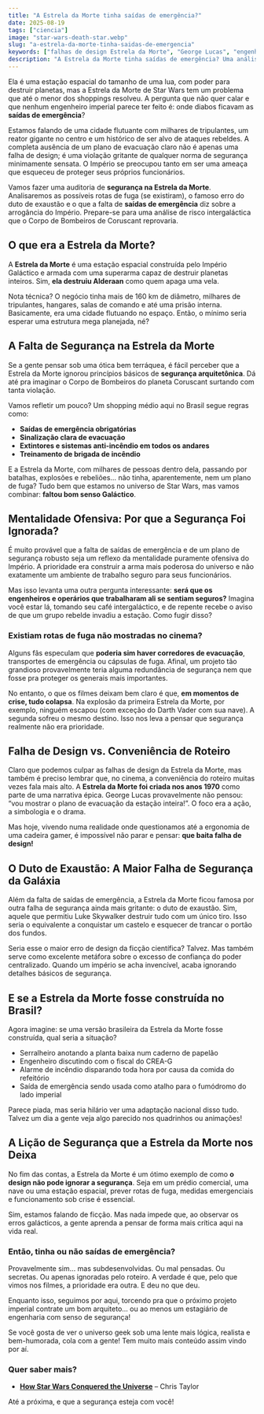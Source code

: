 ```yaml
---
title: "A Estrela da Morte tinha saídas de emergência?"
date: 2025-08-19
tags: ["ciencia"]
image: "star-wars-death-star.webp"
slug: "a-estrela-da-morte-tinha-saidas-de-emergencia"
keywords: ["falhas de design Estrela da Morte", "George Lucas", "engenharia Star Wars"]
description: "A Estrela da Morte tinha saídas de emergência? Uma análise divertida sobre as falhas de segurança e design do Império!"
---
```


Ela é uma estação espacial do tamanho de uma lua, com poder para destruir planetas, mas a Estrela da Morte de Star Wars tem um problema que até o menor dos shoppings resolveu. A pergunta que não quer calar e que nenhum engenheiro imperial parece ter feito é: onde diabos ficavam as **saídas de emergência**?

Estamos falando de uma cidade flutuante com milhares de tripulantes, um reator gigante no centro e um histórico de ser alvo de ataques rebeldes. A completa ausência de um plano de evacuação claro não é apenas uma falha de design; é uma violação gritante de qualquer norma de segurança minimamente sensata. O Império se preocupou tanto em ser uma ameaça que esqueceu de proteger seus próprios funcionários.

Vamos fazer uma auditoria de **segurança na Estrela da Morte**. Analisaremos as possíveis rotas de fuga (se existiram), o famoso erro do duto de exaustão e o que a falta de **saídas de emergência** diz sobre a arrogância do Império. Prepare-se para uma análise de risco intergaláctica que o Corpo de Bombeiros de Coruscant reprovaria.

## O que era a Estrela da Morte?

A **Estrela da Morte** é uma estação espacial construída pelo Império Galáctico e armada com uma superarma capaz de destruir planetas inteiros. Sim, **ela destruiu Alderaan** como quem apaga uma vela.

Nota técnica? O negócio tinha mais de 160 km de diâmetro, milhares de tripulantes, hangares, salas de comando e até uma prisão interna. Basicamente, era uma cidade flutuando no espaço. Então, o mínimo seria esperar uma estrutura mega planejada, né?

## A Falta de Segurança na Estrela da Morte

Se a gente pensar sob uma ótica bem terráquea, é fácil perceber que a Estrela da Morte ignorou princípios básicos de **segurança arquitetônica**. Dá até pra imaginar o Corpo de Bombeiros do planeta Coruscant surtando com tanta violação.

Vamos refletir um pouco? Um shopping médio aqui no Brasil segue regras como:

*   **Saídas de emergência obrigatórias**
*   **Sinalização clara de evacuação**
*   **Extintores e sistemas anti-incêndio em todos os andares**
*   **Treinamento de brigada de incêndio**

E a Estrela da Morte, com milhares de pessoas dentro dela, passando por batalhas, explosões e rebeliões… não tinha, aparentemente, nem um plano de fuga? Tudo bem que estamos no universo de Star Wars, mas vamos combinar: **faltou bom senso Galáctico**.

## Mentalidade Ofensiva: Por que a Segurança Foi Ignorada?

É muito provável que a falta de saídas de emergência e de um plano de segurança robusto seja um reflexo da mentalidade puramente ofensiva do Império. A prioridade era construir a arma mais poderosa do universo e não exatamente um ambiente de trabalho seguro para seus funcionários.

Mas isso levanta uma outra pergunta interessante: **será que os engenheiros e operários que trabalharam ali se sentiam seguros?** Imagina você estar lá, tomando seu café intergaláctico, e de repente recebe o aviso de que um grupo rebelde invadiu a estação. Como fugir disso?

### Existiam rotas de fuga não mostradas no cinema?

Alguns fãs especulam que **poderia sim haver corredores de evacuação**, transportes de emergência ou cápsulas de fuga. Afinal, um projeto tão grandioso provavelmente teria alguma redundância de segurança nem que fosse pra proteger os generais mais importantes.

No entanto, o que os filmes deixam bem claro é que, **em momentos de crise, tudo colapsa**. Na explosão da primeira Estrela da Morte, por exemplo, ninguém escapou (com exceção do Darth Vader com sua nave). A segunda sofreu o mesmo destino. Isso nos leva a pensar que segurança realmente não era prioridade.

## Falha de Design vs. Conveniência de Roteiro

Claro que podemos culpar as falhas de design da Estrela da Morte, mas também é preciso lembrar que, no cinema, a conveniência do roteiro muitas vezes fala mais alto. A **Estrela da Morte foi criada nos anos 1970** como parte de uma narrativa épica. George Lucas provavelmente não pensou: “vou mostrar o plano de evacuação da estação inteira!”. O foco era a ação, a simbologia e o drama.

Mas hoje, vivendo numa realidade onde questionamos até a ergonomia de uma cadeira gamer, é impossível não parar e pensar: **que baita falha de design!**

## O Duto de Exaustão: A Maior Falha de Segurança da Galáxia

Além da falta de saídas de emergência, a Estrela da Morte ficou famosa por outra falha de segurança ainda mais gritante: o duto de exaustão. Sim, aquele que permitiu Luke Skywalker destruir tudo com um único tiro. Isso seria o equivalente a conquistar um castelo e esquecer de trancar o portão dos fundos.

Seria esse o maior erro de design da ficção científica? Talvez. Mas também serve como excelente metáfora sobre o excesso de confiança do poder centralizado. Quando um império se acha invencível, acaba ignorando detalhes básicos de segurança.

## E se a Estrela da Morte fosse construída no Brasil?

Agora imagine: se uma versão brasileira da Estrela da Morte fosse construída, qual seria a situação?

*   Serralheiro anotando a planta baixa num caderno de papelão
*   Engenheiro discutindo com o fiscal do CREA-G
*   Alarme de incêndio disparando toda hora por causa da comida do refeitório
*   Saída de emergência sendo usada como atalho para o fumódromo do lado imperial

Parece piada, mas seria hilário ver uma adaptação nacional disso tudo. Talvez um dia a gente veja algo parecido nos quadrinhos ou animações!

## A Lição de Segurança que a Estrela da Morte nos Deixa

No fim das contas, a Estrela da Morte é um ótimo exemplo de como **o design não pode ignorar a segurança**. Seja em um prédio comercial, uma nave ou uma estação espacial, prever rotas de fuga, medidas emergenciais e funcionamento sob crise é essencial.

Sim, estamos falando de ficção. Mas nada impede que, ao observar os erros galácticos, a gente aprenda a pensar de forma mais crítica aqui na vida real.

### Então, tinha ou não saídas de emergência?

Provavelmente sim… mas subdesenvolvidas. Ou mal pensadas. Ou secretas. Ou apenas ignoradas pelo roteiro. A verdade é que, pelo que vimos nos filmes, a prioridade era outra. E deu no que deu.

Enquanto isso, seguimos por aqui, torcendo pra que o próximo projeto imperial contrate um bom arquiteto… ou ao menos um estagiário de engenharia com senso de segurança!

Se você gosta de ver o universo geek sob uma lente mais lógica, realista e bem-humorada, cola com a gente! Tem muito mais conteúdo assim vindo por aí.

### Quer saber mais?

*   **[How Star Wars Conquered the Universe](https://archive.org/details/howstarwarsconqu0000tayl)** – Chris Taylor

Até a próxima, e que a segurança esteja com você!